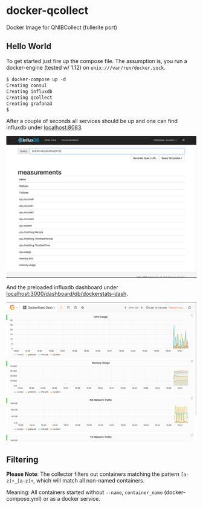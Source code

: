 # docker-qcollect
Docker Image for QNIBCollect (fullerite port)

## Hello World

To get started just fire up the compose file. The assumption is, you run a docker-engine (tested w/ 1.12) on `unix:///var/run/docker.sock`.

```
$ docker-compose up -d
Creating consul
Creating influxdb
Creating qcollect
Creating grafana3
$
```

After a couple of seconds all services should be up and one can find influxdb under [localhost:8083](http://localhost:8083).

![](/pics/influxdb.png)

And the preloaded influxdb dashboard under [localhost:3000/dashboard/db/dockerstats-dash](http://localhost:3000/dashboard/db/dockerstats-dash).

![](/pics/grafana3.png)

## Filtering

**Please Note**: The collector filters out containers matching the pattern `[a-z]+_[a-z]+`, which will match all non-named containers.

Meaning: All containers started without `--name`, `container_name` (docker-compose.yml) or as a docker service.

